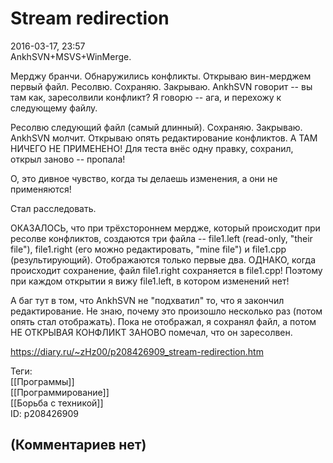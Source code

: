 Stream redirection
==================

  
2016-03-17, 23:57  
 AnkhSVN+MSVS+WinMerge.   
   
 Мерджу бранчи. Обнаружились конфликты. Открываю вин-мерджем первый файл. Ресолвю. Сохраняю. Закрываю. AnkhSVN говорит -- вы там как, заресолвили конфликт? Я говорю -- ага, и перехожу к следующему файлу.   
   
 Ресолвю следующий файл (самый длинный). Сохраняю. Закрываю. AnkhSVN молчит. Открываю опять редактирование конфликтов. А ТАМ НИЧЕГО НЕ ПРИМЕНЕНО! Для теста внёс одну правку, сохранил, открыл заново -- пропала!   
   
 О, это дивное чувство, когда ты делаешь изменения, а они не применяются!   
   
 Стал расследовать.   
   
 ОКАЗАЛОСЬ, что при трёхстороннем мердже, который происходит при ресолве конфликтов, создаются три файла -- file1.left (read-only, "their file"), file1.right (его можно редактировать, "mine file") и file1.cpp (результирующий). Отображаются только первые два. ОДНАКО, когда происходит сохранение, файл file1.right сохраняется в file1.cpp! Поэтому при каждом открытии я вижу file1.left, в котором изменений нет!   
   
 А баг тут в том, что AnkhSVN не "подхватил" то, что я закончил редактирование. Не знаю, почему это произошло несколько раз (потом опять стал отображать). Пока не отображал, я сохранял файл, а потом НЕ ОТКРЫВАЯ КОНФЛИКТ ЗАНОВО помечал, что он заресолвен.   
  
<https://diary.ru/~zHz00/p208426909_stream-redirection.htm>  
  
Теги:  
[[Программы]]  
[[Программирование]]  
[[Борьба с техникой]]  
ID: p208426909  


(Комментариев нет)
------------------